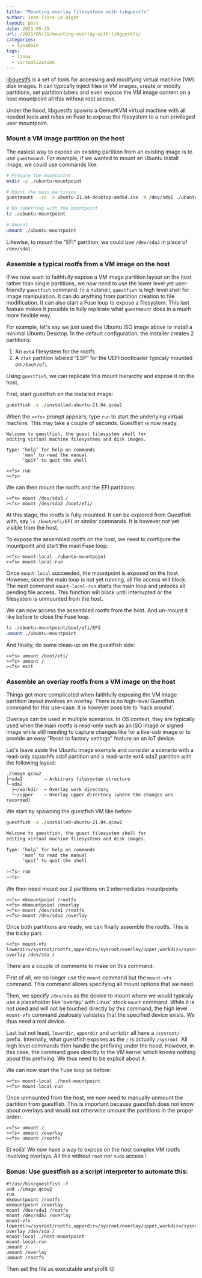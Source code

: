 ```yaml
---
title: "Mounting overlay filesystems with libguestfs"
author: Jean-Tiare Le Bigot
layout: post
date: 2021-05-29
url: /2021/05/29/mounting-overlay-with-libguestfs/
categories:
  - Sysadmin
tags:
  - linux
  - virtualization
---
```



[libguestfs](https://libguestfs.org/) is a set of tools for accessing and modifying virtual machine (VM) disk images. It can typically inject files in VM images, create or modify partitions, set partition labels and even expose the VM image content on a host mountpoint all this without root access.

Under the hood, libguestfs spawns a Qemu/KVM virtual machine with all needed tools and relies on Fuse to expose the filesystem to a non privileged user mountpoint.

### Mount a VM image partition on the host

The easiest way to expose an existing partition from an existing image is to use `guestmount`. For example, if we wanted to mount an Ubuntu install image, we could use commands like:

```bash
# Prepare the mountpoint
mkdir -p ./ubuntu-mountpoint

# Mount the main partition
guestmount --ro -a ubuntu-21.04-desktop-amd64.iso -m /dev/sda1 ./ubuntu-mountpoint

# Do something with the mountpoint
ls ./ubuntu-mountpoint

# Umount
umount ./ubuntu-mountpoint
```

Likewise, to mount the "EFI" partition, we could use `/dev/sda2` in place of `/dev/sda1`.

### Assemble a typical rootfs from a VM image on the host

If we now want to faithfully expose a VM image partition layout on the host rather than single partitions, we now need to use the lower level yet user-friendly `guestfish` command. In a nutshell, `guestfish` is high level shell for image manipulation. It can do anything from partition creation to file modification. It can also start a Fuse loop to expose a filesystem. This last feature makes it possible to fully replicate what `guestmount` does in a much more flexible way.

For example, let's say we just used the Ubuntu ISO image above to install a minimal Ubuntu Desktop. In the default configuration, the installer creates 2 partitions:

1. An `ext4` filesystem for the rootfs
2. A `vfat` partition labeled “ESP” for the UEFI bootloader typicaly mounted on `/boot/efi`

Using `guestfish`, we can replicate this mount hierarchy and expose it on the host.

First, start guestfish on the installed image:

```bash
guestfish -a ./installed-ubuntu-21.04.qcow2
```

When the `><fs>` prompt appears, type `run` to start the underlying virtual machine. This may take a couple of seconds. Guestfish is now ready.

```
Welcome to guestfish, the guest filesystem shell for
editing virtual machine filesystems and disk images.

Type: ‘help’ for help on commands
      ‘man’ to read the manual
      ‘quit’ to quit the shell

><fs> run
><fs>
```

We can then mount the rootfs and the EFI partitions:

```
><fs> mount /dev/sda3 /
><fs> mount /dev/sda2 /boot/efi/
```

At this stage, the rootfs is fully mounted. It can be explored from Guestfish with, say `ls /boot/efi/EFI` or similar commands. It is however not yet visible from the host.

To expose the assembled rootfs on the host, we need to configure the mountpoint and start the main Fuse loop:

```
><fs> mount-local ./ubuntu-mountpoint
><fs> mount-local-run
```

Once `mount-local` succeeded, the mountpoint is exposed on the host. However, since the main loop is not yet running, all file access will block. The next command `mount-local-run` starts the main loop and unlocks all pending file access. This function will block until interrupted or the filesystem is unmounted from the host.

We can now access the assembled rootfs from the host. And un-mount it like before to close the Fuse loop.

```bash
ls ./ubuntu-mountpoint/boot/efi/EFI
umount ./ubuntu-mountpoint
```

And finally, do some clean-up on the guestfish side:

```
><fs> umount /boot/efi/
><fs> umount /
><fs> exit
```

### Assemble an overlay rootfs from a VM image on the host

Things get more complicated when faithfully exposing the VM image partition layout involves an overlay. There is no high-level Guestfish command for this use-case. It is however possible to 'hack around'.

Overlays can be used in multiple scenarios. In OS context, they are typically used when the main rootfs is read-only such as an ISO image or signed image while still needing to capture changes like for a live-usb image or to provide an easy “Reset to factory settings” feature on an IoT device.

Let's leave aside the Ubuntu image example and consider a scenario with a read-only squashfs sda1 partition and a read-write ext4 sda2 partition with the following layout:

```
./image.qcow2
├─sda1        → Arbitrary filesystem structure
└─sda2
  ├─/workdir  → Overlay work directory
  └─/upper    → Overlay upper directory (where the changes are recorded)
```

We start by spawning the guestfish VM like before:

```bash
guestfish -a ./installed-ubuntu-21.04.qcow2

Welcome to guestfish, the guest filesystem shell for
editing virtual machine filesystems and disk images.

Type: ‘help’ for help on commands
      ‘man’ to read the manual
      ‘quit’ to quit the shell

><fs> run
><fs>
```

We then need mount our 2 partitions on 2 intermediates mountpoints:

```
><fs> mkmountpoint /rootfs
><fs> mkmountpoint /overlay
><fs> mount /dev/sda1 /rootfs
><fs> mount /dev/sda2 /overlay
```

Once both partitions are ready, we can finally assemble the rootfs. This is the tricky part:

```
><fs> mount-vfs lowerdir=/sysroot/rootfs,upperdir=/sysroot/overlay/upper,workdir=/sysroot/overlay/workdir overlay /dev/sda /
```

There are a couple of comments to make on this command.

First of all, we no longer use the `mount` command but the `mount-vfs` command. This command allows specifying all mount options that we need.

Then, we specify `/dev/sda` as the device to mount where we would typicaly use a placeholder like 'overlay' with Linux' stock `mount` command. While it is not used and will not be touched directly by this command, the high level ``mount-vfs`` command zealously validates that the specified device exists. We thus need a real device.

Last but not least, `lowerdir`, `upperdir` and `workdir` all have a `/sysroot/` prefix. Internally, what guestfish exposes as the `/` is actually `/sysroot`. All high level commands then handle the prefixing under the hood. However, in this case, the command goes directly to the VM kernel which knows nothing about this prefixing. We thus need to be explicit about it.

We can now start the Fuse loop as before:

```
><fs> mount-local ./host-mountpoint
><fs> mount-local-run
```

Once unmounted from the host, we now need to manually unmount the partition from guestfish. This is important because guestfish does not know about overlays and would not otherwise umount the partitions in the proper order:

```
><fs> umount /
><fs> umount /overlay
><fs> umount /rootfs
```

Et voilà! We now have a way to expose on the host complex VM rootfs involving overlays. All this without `root` nor `sudo` access !

### Bonus: Use guestfish as a script interpreter to automate this:


```
#!/usr/bin/guestfish -f
add ./image.qcow2
run
mkmountpoint /rootfs
mkmountpoint /overlay
mount /dev/sda1 /rootfs
mount /dev/sda2 /overlay
mount-vfs lowerdir=/sysroot/rootfs,upperdir=/sysroot/overlay/upper,workdir=/sysroot/overlay/workdir overlay /dev/sda /
mount-local ./host-mountpoint
mount-local-run
umount /
umount /overlay
umount /rootfs
```

Then set the file as executable and profit 😉
